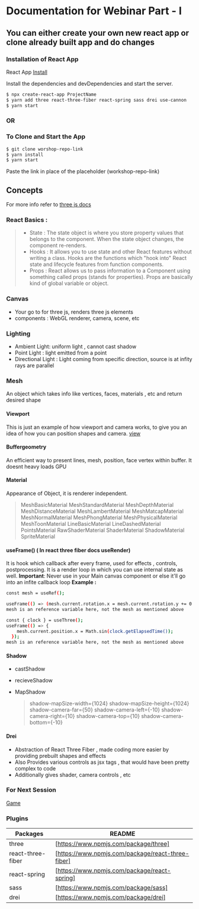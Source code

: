 # Documentation for Webinar Part - I

## You can either create your own new react app or clone already built app and do changes

### Installation of React App

React App [Install](https://create-react-app.dev/docs/getting-started/)

Install the dependencies and devDependencies and start the server.

```sh
$ npx create-react-app ProjectName
$ yarn add three react-three-fiber react-spring sass drei use-cannon
$ yarn start
```
### OR

### To Clone and Start the App

```sh
$ git clone worshop-repo-link
$ yarn install
$ yarn start
```
Paste the link in place of the placeholder (workshop-repo-link)

## Concepts 
For more info refer to [three js docs](https://threejs.org/docs/)

### React Basics :

> - State : The state object is where you store property values that belongs to the component. When the state object changes, the component re-renders.
> - Hooks : It allows you to use state and other React features without writing a class. Hooks are the functions which "hook into" React state and lifecycle features from function components.
> - Props : React allows us to pass information to a Component using something called props (stands for properties). Props are basically kind of global variable or object.

### Canvas

- Your go to for three js, renders three js elements
- components : WebGL renderer, camera, scene, etc

### Lighting

- Ambient Light: uniform light , cannot cast shadow
- Point Light : light emitted from a point
- Directional Light : Light coming from specific direction, source is at infity rays are parallel

### Mesh

An object which takes info like vertices, faces, materials , etc and return desired shape

#### Viewport
This is just an example of how viewport and camera works, to give you an idea of how you can position shapes and camera.
[view](https://www.figma.com/file/wzsdKPzumZNExJQaIcceyn/workshop?node-id=0%3A1)

#### Buffergeometry

An efficient way to present lines, mesh, position, face vertex within buffer. It doesnt heavy loads GPU

#### Material

Appearance of Object, it is renderer independent.

> MeshBasicMaterial
> MeshStandardMaterial
> MeshDepthMaterial
> MeshDistanceMaterial
> MeshLambertMaterial
> MeshMatcapMaterial
> MeshNormalMaterial
> MeshPhongMaterial
> MeshPhysicalMaterial
> MeshToonMaterial
> LineBasicMaterial
> LineDashedMaterial
> PointsMaterial
> RawShaderMaterial
> ShaderMaterial
> ShadowMaterial
> SpriteMaterial

#### useFrame() ( In react three fiber docs useRender)

It is hook which callback after every frame, used for effects , controls, postprocessing. It is a render loop in which you can use internal state as well.
**Important**: Never use in your Main canvas component or else it'll go into an infite callback loop
**Example :**
```sh 
const mesh = useRef(); 
```
```sh
useFrame(() => (mesh.current.rotation.x = mesh.current.rotation.y += 0.03));
mesh is an reference variable here, not the mesh as mentioned above
```
```sh
const { clock } = useThree();
useFrame(() => {
    mesh.current.position.x = Math.sin(clock.getElapsedTime());
  });
mesh is an reference variable here, not the mesh as mentioned above
```

#### Shadow

- castShadow
- recieveShadow
- MapShadow

  > shadow-mapSize-width={1024}
  > shadow-mapSize-height={1024}
  > shadow-camera-far={50}
  > shadow-camera-left={-10}
  > shadow-camera-right={10}
  > shadow-camera-top={10}
  > shadow-camera-bottom={-10}

#### Drei

- Abstraction of React Three Fiber , made coding more easier by providing prebuilt shapes and effects
- Also Provides various controls as jsx tags , that would have been pretty complex to code
- Additionally gives shader, camera controls , etc

### For Next Session
[Game](https://2yqpv.csb.app/)



### Plugins

| Packages          | README                                            |
| ----------------- | ------------------------------------------------- |
| three             | [https://www.npmjs.com/package/three]             |
| react-three-fiber | [https://www.npmjs.com/package/react-three-fiber] |
| react-spring      | [https://www.npmjs.com/package/react-spring]      |
| sass              | [https://www.npmjs.com/package/sass]              |
| drei              | [https://www.npmjs.com/package/drei]              |
